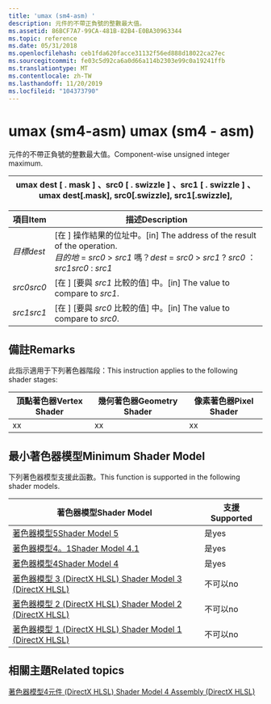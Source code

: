 ```yaml
---
title: 'umax (sm4-asm) '
description: 元件的不帶正負號的整數最大值。
ms.assetid: 86BCF7A7-99CA-481B-82B4-E0BA30963344
ms.topic: reference
ms.date: 05/31/2018
ms.openlocfilehash: ceb1fda620facce31132f56ed888d18022ca27ec
ms.sourcegitcommit: fe03c5d92ca6a0d66a114b2303e99c0a19241ffb
ms.translationtype: MT
ms.contentlocale: zh-TW
ms.lasthandoff: 11/20/2019
ms.locfileid: "104373790"
---
```

# <a name="umax-sm4---asm"></a><span data-ttu-id="2588f-103">umax (sm4-asm) </span><span class="sxs-lookup"><span data-stu-id="2588f-103">umax (sm4 - asm)</span></span>

<span data-ttu-id="2588f-104">元件的不帶正負號的整數最大值。</span><span class="sxs-lookup"><span data-stu-id="2588f-104">Component-wise unsigned integer maximum.</span></span>



| <span data-ttu-id="2588f-105">umax dest \[ . mask \] 、src0 \[ . swizzle \] 、src1 \[ . swizzle \] 、</span><span class="sxs-lookup"><span data-stu-id="2588f-105">umax dest\[.mask\], src0\[.swizzle\], src1\[.swizzle\],</span></span> |
|---------------------------------------------------------|



 



| <span data-ttu-id="2588f-106">項目</span><span class="sxs-lookup"><span data-stu-id="2588f-106">Item</span></span>                                                            | <span data-ttu-id="2588f-107">描述</span><span class="sxs-lookup"><span data-stu-id="2588f-107">Description</span></span>                                                                                                            |
|-----------------------------------------------------------------|------------------------------------------------------------------------------------------------------------------------|
| <span data-ttu-id="2588f-108"><span id="dest"></span><span id="DEST"></span>*目標*</span><span class="sxs-lookup"><span data-stu-id="2588f-108"><span id="dest"></span><span id="DEST"></span>*dest*</span></span><br/> | <span data-ttu-id="2588f-109">\[在 \] 操作結果的位址中。</span><span class="sxs-lookup"><span data-stu-id="2588f-109">\[in\] The address of the result of the operation.</span></span><br/> <span data-ttu-id="2588f-110">*目的地*  = *src0*  > *src1* 嗎？</span><span class="sxs-lookup"><span data-stu-id="2588f-110">*dest* = *src0* > *src1* ?</span></span> <span data-ttu-id="2588f-111">*src0* ： *src1*</span><span class="sxs-lookup"><span data-stu-id="2588f-111">*src0* : *src1*</span></span><br/> |
| <span data-ttu-id="2588f-112"><span id="src0"></span><span id="SRC0"></span>*src0*</span><span class="sxs-lookup"><span data-stu-id="2588f-112"><span id="src0"></span><span id="SRC0"></span>*src0*</span></span><br/> | <span data-ttu-id="2588f-113">\[在 \] [要與 *src1* 比較的值] 中。</span><span class="sxs-lookup"><span data-stu-id="2588f-113">\[in\] The value to compare to *src1*.</span></span><br/>                                                                      |
| <span data-ttu-id="2588f-114"><span id="src1"></span><span id="SRC1"></span>*src1*</span><span class="sxs-lookup"><span data-stu-id="2588f-114"><span id="src1"></span><span id="SRC1"></span>*src1*</span></span><br/> | <span data-ttu-id="2588f-115">\[在 \] [要與 *src0* 比較的值] 中。</span><span class="sxs-lookup"><span data-stu-id="2588f-115">\[in\] The value to compare to *src0*.</span></span><br/>                                                                      |



 

## <a name="remarks"></a><span data-ttu-id="2588f-116">備註</span><span class="sxs-lookup"><span data-stu-id="2588f-116">Remarks</span></span>

<span data-ttu-id="2588f-117">此指示適用于下列著色器階段：</span><span class="sxs-lookup"><span data-stu-id="2588f-117">This instruction applies to the following shader stages:</span></span>



| <span data-ttu-id="2588f-118">頂點著色器</span><span class="sxs-lookup"><span data-stu-id="2588f-118">Vertex Shader</span></span> | <span data-ttu-id="2588f-119">幾何著色器</span><span class="sxs-lookup"><span data-stu-id="2588f-119">Geometry Shader</span></span> | <span data-ttu-id="2588f-120">像素著色器</span><span class="sxs-lookup"><span data-stu-id="2588f-120">Pixel Shader</span></span> |
|---------------|-----------------|--------------|
| <span data-ttu-id="2588f-121">x</span><span class="sxs-lookup"><span data-stu-id="2588f-121">x</span></span>             | <span data-ttu-id="2588f-122">x</span><span class="sxs-lookup"><span data-stu-id="2588f-122">x</span></span>               | <span data-ttu-id="2588f-123">x</span><span class="sxs-lookup"><span data-stu-id="2588f-123">x</span></span>            |



 

## <a name="minimum-shader-model"></a><span data-ttu-id="2588f-124">最小著色器模型</span><span class="sxs-lookup"><span data-stu-id="2588f-124">Minimum Shader Model</span></span>

<span data-ttu-id="2588f-125">下列著色器模型支援此函數。</span><span class="sxs-lookup"><span data-stu-id="2588f-125">This function is supported in the following shader models.</span></span>



| <span data-ttu-id="2588f-126">著色器模型</span><span class="sxs-lookup"><span data-stu-id="2588f-126">Shader Model</span></span>                                              | <span data-ttu-id="2588f-127">支援</span><span class="sxs-lookup"><span data-stu-id="2588f-127">Supported</span></span> |
|-----------------------------------------------------------|-----------|
| [<span data-ttu-id="2588f-128">著色器模型5</span><span class="sxs-lookup"><span data-stu-id="2588f-128">Shader Model 5</span></span>](d3d11-graphics-reference-sm5.md)        | <span data-ttu-id="2588f-129">是</span><span class="sxs-lookup"><span data-stu-id="2588f-129">yes</span></span>       |
| [<span data-ttu-id="2588f-130">著色器模型4。1</span><span class="sxs-lookup"><span data-stu-id="2588f-130">Shader Model 4.1</span></span>](dx-graphics-hlsl-sm4.md)              | <span data-ttu-id="2588f-131">是</span><span class="sxs-lookup"><span data-stu-id="2588f-131">yes</span></span>       |
| [<span data-ttu-id="2588f-132">著色器模型4</span><span class="sxs-lookup"><span data-stu-id="2588f-132">Shader Model 4</span></span>](dx-graphics-hlsl-sm4.md)                | <span data-ttu-id="2588f-133">是</span><span class="sxs-lookup"><span data-stu-id="2588f-133">yes</span></span>       |
| [<span data-ttu-id="2588f-134">著色器模型 3 (DirectX HLSL) </span><span class="sxs-lookup"><span data-stu-id="2588f-134">Shader Model 3 (DirectX HLSL)</span></span>](dx-graphics-hlsl-sm3.md) | <span data-ttu-id="2588f-135">不可以</span><span class="sxs-lookup"><span data-stu-id="2588f-135">no</span></span>        |
| [<span data-ttu-id="2588f-136">著色器模型 2 (DirectX HLSL) </span><span class="sxs-lookup"><span data-stu-id="2588f-136">Shader Model 2 (DirectX HLSL)</span></span>](dx-graphics-hlsl-sm2.md) | <span data-ttu-id="2588f-137">不可以</span><span class="sxs-lookup"><span data-stu-id="2588f-137">no</span></span>        |
| [<span data-ttu-id="2588f-138">著色器模型 1 (DirectX HLSL) </span><span class="sxs-lookup"><span data-stu-id="2588f-138">Shader Model 1 (DirectX HLSL)</span></span>](dx-graphics-hlsl-sm1.md) | <span data-ttu-id="2588f-139">不可以</span><span class="sxs-lookup"><span data-stu-id="2588f-139">no</span></span>        |



 

## <a name="related-topics"></a><span data-ttu-id="2588f-140">相關主題</span><span class="sxs-lookup"><span data-stu-id="2588f-140">Related topics</span></span>

<dl> <dt>

[<span data-ttu-id="2588f-141">著色器模型4元件 (DirectX HLSL) </span><span class="sxs-lookup"><span data-stu-id="2588f-141">Shader Model 4 Assembly (DirectX HLSL)</span></span>](dx-graphics-hlsl-sm4-asm.md)
</dt> </dl>

 

 





